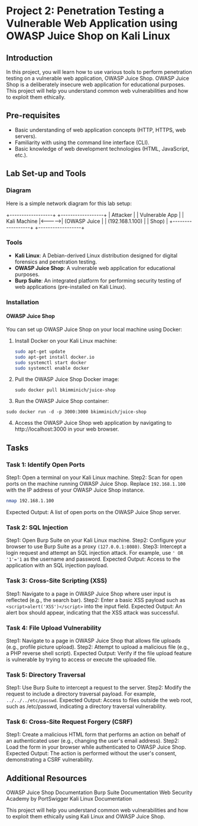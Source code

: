 # Project 2: Penetration Testing a Vulnerable Web Application using OWASP Juice Shop on Kali Linux

## Introduction
In this project, you will learn how to use various tools to perform penetration testing on a vulnerable web application, OWASP Juice Shop. OWASP Juice Shop is a deliberately insecure web application for educational purposes. This project will help you understand common web vulnerabilities and how to exploit them ethically.

## Pre-requisites
- Basic understanding of web application concepts (HTTP, HTTPS, web servers).
- Familiarity with using the command line interface (CLI).
- Basic knowledge of web development technologies (HTML, JavaScript, etc.).

## Lab Set-up and Tools

### Diagram
Here is a simple network diagram for this lab setup:

+------------------+ +------------------+
| Attacker | | Vulnerable App |
| Kali Machine |<----->| (OWASP Juice |
| (192.168.1.100) | | Shop) |
+------------------+ +------------------+


### Tools
- **Kali Linux**: A Debian-derived Linux distribution designed for digital forensics and penetration testing.
- **OWASP Juice Shop**: A vulnerable web application for educational purposes.
- **Burp Suite**: An integrated platform for performing security testing of web applications (pre-installed on Kali Linux).

### Installation
#### OWASP Juice Shop
You can set up OWASP Juice Shop on your local machine using Docker:
1. Install Docker on your Kali Linux machine:
   ```sh
   sudo apt-get update
   sudo apt-get install docker.io
   sudo systemctl start docker
   sudo systemctl enable docker
   ```

2. Pull the OWASP Juice Shop Docker image:
   ```
   sudo docker pull bkimminich/juice-shop
   ```
3. Run the OWASP Juice Shop container:
  ```
  sudo docker run -d -p 3000:3000 bkimminich/juice-shop
  ```
4. Access the OWASP Juice Shop web application by navigating to http://localhost:3000 in your web browser.

## Tasks

### Task 1: Identify Open Ports
Step1: Open a terminal on your Kali Linux machine.
Step2: Scan for open ports on the machine running OWASP Juice Shop. Replace ``192.168.1.100`` with the IP address of your OWASP Juice Shop instance.
  ```sh
  nmap 192.168.1.100
  ```
Expected Output: A list of open ports on the OWASP Juice Shop server.

### Task 2: SQL Injection

Step1: Open Burp Suite on your Kali Linux machine.
Step2: Configure your browser to use Burp Suite as a proxy ``(127.0.0.1:8080)``.
Step3: Intercept a login request and attempt an SQL injection attack. For example, use ``' OR '1'='1`` as the username and password.
Expected Output: Access to the application with an SQL injection payload.

### Task 3: Cross-Site Scripting (XSS)
Step1: Navigate to a page in OWASP Juice Shop where user input is reflected (e.g., the search bar).
Step2: Enter a basic XSS payload such as ``<script>alert('XSS')</script>`` into the input field.
Expected Output: An alert box should appear, indicating that the XSS attack was successful.

### Task 4: File Upload Vulnerability
Step1: Navigate to a page in OWASP Juice Shop that allows file uploads (e.g., profile picture upload).
Step2: Attempt to upload a malicious file (e.g., a PHP reverse shell script).
Expected Output: Verify if the file upload feature is vulnerable by trying to access or execute the uploaded file.

### Task 5: Directory Traversal
Step1: Use Burp Suite to intercept a request to the server.
Step2: Modify the request to include a directory traversal payload. For example, ``../../../etc/passwd``.
Expected Output: Access to files outside the web root, such as /etc/passwd, indicating a directory traversal vulnerability.

### Task 6: Cross-Site Request Forgery (CSRF)
Step1: Create a malicious HTML form that performs an action on behalf of an authenticated user (e.g., changing the user's email address).
Step2: Load the form in your browser while authenticated to OWASP Juice Shop.
Expected Output: The action is performed without the user's consent, demonstrating a CSRF vulnerability.

## Additional Resources
OWASP Juice Shop Documentation
Burp Suite Documentation
Web Security Academy by PortSwigger
Kali Linux Documentation

This project will help you understand common web vulnerabilities and how to exploit them ethically using Kali Linux and OWASP Juice Shop.

